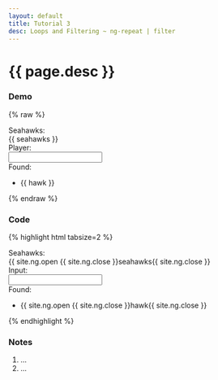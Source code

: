 ```yaml
---
layout: default
title: Tutorial 3
desc: Loops and Filtering ~ ng-repeat | filter
---
```

# {{ page.desc }}

### Demo
{% raw %}
<div class="demo" ng-init="seahawks = ['Brandon Mebane','Brandon Browner','Chris Clemons','Max Unger','Russell Okung','Kam Chancellor','Richard Sherman','Marshawn Lynch','Russell Wilson','Earl Thomas']; ">
	<label>Seahawks: </label>
	<div class="indent">{{ seahawks }}</div>
	<label>Player: </label>
	<div class="indent">
		<input ng-model="player" type="text" />
	</div>
	<label>Found: </label>
	<ul>
		<li ng-repeat="hawk in seahawks | filter:player">
			{{ hawk }}
		</li>
	</ul>
</div>
{% endraw %}

### Code
{% highlight html tabsize=2 %}
<div class="demo"ng-init="seahawks = ['Brandon Mebane', ... ]; ">
	<label>Seahawks: </label>
	<div class="indent">{{ site.ng.open {{ site.ng.close }}seahawks{{ site.ng.close }}</div>
	<label>Input: </label>
	<div class="indent">
		<input ng-model="player" type="text" />
	</div>
	<label>Found: </label>
	<ul>
		<li ng-repeat="hawk in seahawks | filter:player">
			{{ site.ng.open {{ site.ng.close }}hawk{{ site.ng.close }}
		</li>
	</ul>
</div>
{% endhighlight %}

### Notes
1. ...
1. ...

